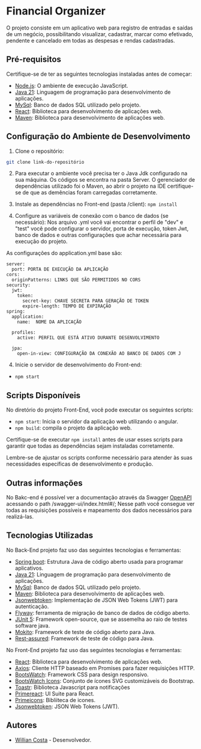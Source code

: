 # Financial Organizer

O projeto consiste em um aplicativo web para registro de entradas e saídas de um negócio, possibilitando visualizar, cadastrar, marcar como efetivado, pendente e cancelado em todas as despesas e rendas cadastradas.

## Pré-requisitos

Certifique-se de ter as seguintes tecnologias instaladas antes de começar:

- [Node.js](https://nodejs.org/): O ambiente de execução JavaScript.
- [Java 21](https://www.oracle.com/br/java/technologies/downloads/): Linguagem de programação para desenvolvimento de aplicações.
- [MySql](https://www.mysql.com/):  Banco de dados SQL utilizado pelo projeto.
- [React](https://react.dev/): Biblioteca para desenvolvimento de aplicações web.
- [Maven](https://maven.apache.org/): Biblioteca para desenvolvimento de aplicações web.

## Configuração do Ambiente de Desenvolvimento

1. Clone o repositório:

```bash
git clone link-do-repositório
```

2. Para executar o ambiente você precisa ter o Java Jdk configurado na sua máquina. Os códigos se encontra na pasta Server.
O gerenciador de dependências utilizado foi o Maven, ao abrir o projeto na IDE certifique-se de que as demências foram carregadas corretamente.

3. Instale as dependências no Front-end (pasta /client):
`npm install`

4. Configure as variáveis de conexão com o banco de dados (se necessário):
Nos arquivo .yml você vai encontrar o perfil de "dev" e "test" você pode configurar o servidor, porta de execução, token Jwt, banco de dados e outras configurações que achar necessária para execução do projeto.

As configurações do application.yml base são: 
```
server:
  port: PORTA DE EXECUÇÃO DA APLICAÇÃO
cors:
  originPatterns: LINKS QUE SÃO PERMITIDOS NO CORS
security:
  jwt:
    token:
      secret-key: CHAVE SECRETA PARA GERAÇÃO DE TOKEN
      expire-length: TEMPO DE EXPIRAÇÃO
spring:
  application:
    name:  NOME DA APLICAÇÃO

  profiles:
    active: PERFIL QUE ESTÁ ATIVO DURANTE DESENVOLVIMENTO

  jpa:
    open-in-view: CONFIGURAÇÃO DA CONEXÃO AO BANCO DE DADOS COM J
```

4. Inicie o servidor de desenvolvimento do Front-end:
- `npm start`

## Scripts Disponíveis

No diretório do projeto Front-End, você pode executar os seguintes scripts:

- `npm start`:  Inicia o servidor da aplicação web utilizando o angular.
- `npm build`:  compila o projeto da aplicação web.

Certifique-se de executar `npm install` antes de usar esses scripts para garantir que todas as dependências sejam instaladas corretamente.

Lembre-se de ajustar os scripts conforme necessário para atender às suas necessidades específicas de desenvolvimento e produção.

## Outras informações

No Bakc-end é possível ver a documentação através da Swagger [OpenAPI](https://www.openapis.org/) acessando o path /swagger-ui/index.html#/;
Nesse path você consegue ver todas as requisições possíveis e mapeamento dos dados necessários para realizá-las.

## Tecnologias Utilizadas

No Back-End projeto faz uso das seguintes tecnologias e ferramentas:

- [Spring boot](https://spring.io/): Estrutura Java de código aberto usada para programar aplicativos.
- [Java 21](https://www.oracle.com/br/java/technologies/downloads/): Linguagem de programação para desenvolvimento de aplicações.
- [MySql](https://www.mysql.com/):  Banco de dados SQL utilizado pelo projeto.
- [Maven](https://maven.apache.org/): Biblioteca para desenvolvimento de aplicações web.
- [Jsonwebtoken](https://www.npmjs.com/package/jsonwebtoken): Implementação de JSON Web Tokens (JWT) para autenticação.
- [Flyway](https://flywaydb.org/): ferramenta de migração de banco de dados de código aberto.
- [JUnit 5](https://junit.org/): Framework open-source, que se assemelha ao raio de testes software java.
- [Mokito](https://site.mockito.org/): Framework de teste de código aberto para Java.
- [Rest-assured](https://rest-assured.io/):  Framework de teste de código para Java.

No Front-End projeto faz uso das seguintes tecnologias e ferramentas:

- [React](https://react.dev/): Biblioteca para desenvolvimento de aplicações web.
- [Axios](https://axios-http.com/): Cliente HTTP baseado em Promises para fazer requisições HTTP.
- [BootsWatch](https://bootswatch.com/):  Framework CSS para design responsivo.
- [BootsWatch Icons](https://bootswatch.com/):  Conjunto de ícones SVG customizáveis do Bootstrap.
- [Toastr](https://github.com/CodeSeven/toastr):  Biblioteca Javascript para notificações
- [Primereact](https://primereact.org/): UI Suite para React.
- [Primeicons](https://primeng.org/icons): Bibliiteca de icones.
- [Jsonwebtoken](https://jwt.io/): JSON Web Tokens (JWT).

## Autores

- [Willian Costa](https://github.com/costaowillian) - Desenvolvedor.
